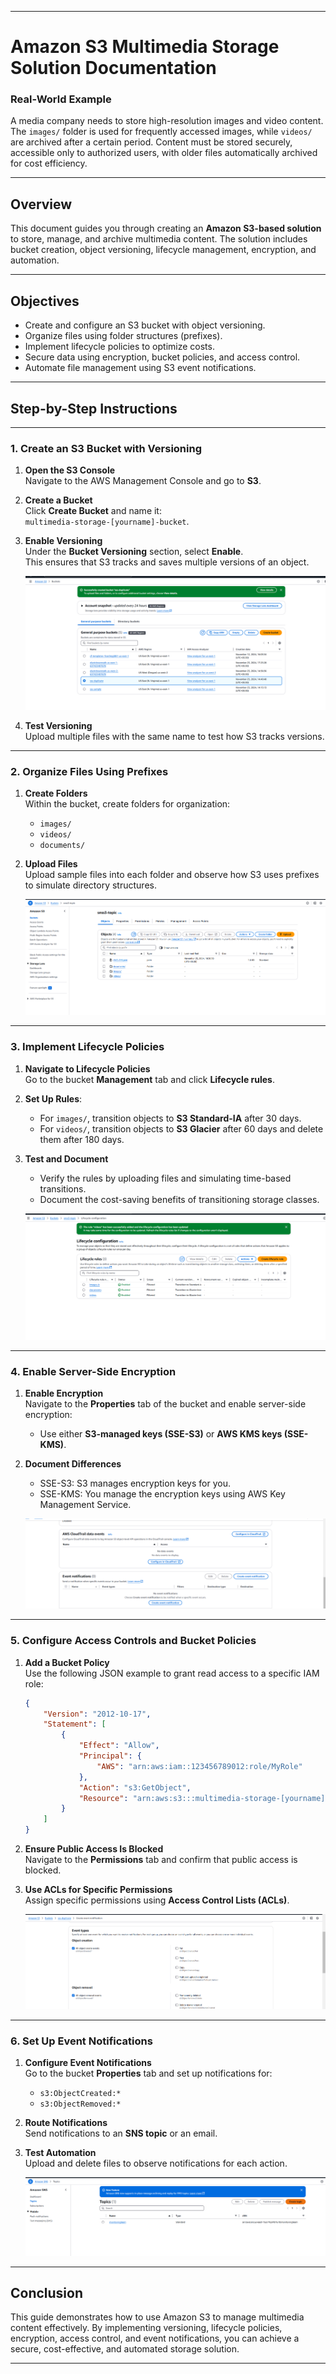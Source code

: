 
---

# **Amazon S3 Multimedia Storage Solution Documentation**

### **Real-World Example**
A media company needs to store high-resolution images and video content. The `images/` folder is used for frequently accessed images, while `videos/` are archived after a certain period. Content must be stored securely, accessible only to authorized users, with older files automatically archived for cost efficiency.

---

## **Overview**
This document guides you through creating an **Amazon S3-based solution** to store, manage, and archive multimedia content. The solution includes bucket creation, object versioning, lifecycle management, encryption, and automation.

---

## **Objectives**
- Create and configure an S3 bucket with object versioning.
- Organize files using folder structures (prefixes).
- Implement lifecycle policies to optimize costs.
- Secure data using encryption, bucket policies, and access control.
- Automate file management using S3 event notifications.

---

## **Step-by-Step Instructions**

---

### **1. Create an S3 Bucket with Versioning**

1. **Open the S3 Console**  
   Navigate to the AWS Management Console and go to **S3**.

2. **Create a Bucket**  
   Click **Create Bucket** and name it:  
   `multimedia-storage-[yourname]-bucket`.  

3. **Enable Versioning**  
   Under the **Bucket Versioning** section, select **Enable**.  
   This ensures that S3 tracks and saves multiple versions of an object.

   ![Bucket Creation with Versioning](./images/111.png)

4. **Test Versioning**  
   Upload multiple files with the same name to test how S3 tracks versions.  

---

### **2. Organize Files Using Prefixes**

1. **Create Folders**  
   Within the bucket, create folders for organization:  
   - `images/`
   - `videos/`
   - `documents/`  

2. **Upload Files**  
   Upload sample files into each folder and observe how S3 uses prefixes to simulate directory structures.

   ![Organized Files with Prefixes](./images/222.png)  

---

### **3. Implement Lifecycle Policies**

1. **Navigate to Lifecycle Policies**  
   Go to the bucket **Management** tab and click **Lifecycle rules**.

2. **Set Up Rules**:
   - For `images/`, transition objects to **S3 Standard-IA** after 30 days.
   - For `videos/`, transition objects to **S3 Glacier** after 60 days and delete them after 180 days.

3. **Test and Document**  
   - Verify the rules by uploading files and simulating time-based transitions.
   - Document the cost-saving benefits of transitioning storage classes.

   ![Lifecycle Policy Configuration](./images/333.png)

---

### **4. Enable Server-Side Encryption**

1. **Enable Encryption**  
   Navigate to the **Properties** tab of the bucket and enable server-side encryption:  
   - Use either **S3-managed keys (SSE-S3)** or **AWS KMS keys (SSE-KMS)**.

2. **Document Differences**  
   - SSE-S3: S3 manages encryption keys for you.  
   - SSE-KMS: You manage the encryption keys using AWS Key Management Service.  

   ![Encryption Configuration](./images/444.png)  

---

### **5. Configure Access Controls and Bucket Policies**

1. **Add a Bucket Policy**  
   Use the following JSON example to grant read access to a specific IAM role:  
   ```json
   {
       "Version": "2012-10-17",
       "Statement": [
           {
               "Effect": "Allow",
               "Principal": {
                   "AWS": "arn:aws:iam::123456789012:role/MyRole"
               },
               "Action": "s3:GetObject",
               "Resource": "arn:aws:s3:::multimedia-storage-[yourname]-bucket/*"
           }
       ]
   }
   ```

2. **Ensure Public Access Is Blocked**  
   Navigate to the **Permissions** tab and confirm that public access is blocked.

3. **Use ACLs for Specific Permissions**  
   Assign specific permissions using **Access Control Lists (ACLs)**.

   ![Bucket Policy Editor](./images/555.png)  

---

### **6. Set Up Event Notifications**

1. **Configure Event Notifications**  
   Go to the bucket **Properties** tab and set up notifications for:  
   - `s3:ObjectCreated:*`  
   - `s3:ObjectRemoved:*`  

2. **Route Notifications**  
   Send notifications to an **SNS topic** or an email.

3. **Test Automation**  
   Upload and delete files to observe notifications for each action.

   ![Event Notification Settings](./images/666.png)

---

## **Conclusion**
This guide demonstrates how to use Amazon S3 to manage multimedia content effectively. By implementing versioning, lifecycle policies, encryption, access control, and event notifications, you can achieve a secure, cost-effective, and automated storage solution.

---

